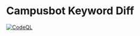 # Campusbot Keyword Diff

[![CodeQL](https://github.com/Attacktive/campusbot-keyword-diff/actions/workflows/codeql-analysis.yml/badge.svg)](https://github.com/Attacktive/campusbot-keyword-diff/actions/workflows/codeql-analysis.yml)
